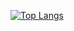 
[![Top Langs](https://github-readme-stats.vercel.app/api/top-langs/?username=eckeriaue&langs_count=24&theme=onedark)](https://github.com/eckeriaue/github-readme-stats) 
